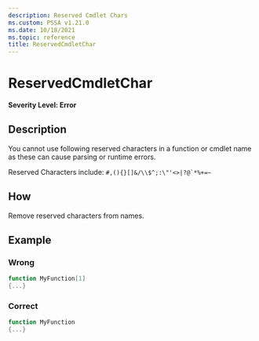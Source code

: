 ```yaml
---
description: Reserved Cmdlet Chars
ms.custom: PSSA v1.21.0
ms.date: 10/18/2021
ms.topic: reference
title: ReservedCmdletChar
---
```

# ReservedCmdletChar

**Severity Level: Error**

## Description

You cannot use following reserved characters in a function or cmdlet name as these can cause parsing
or runtime errors.

Reserved Characters include: ``#,(){}[]&/\\$^;:\"'<>|?@`*%+=~``

## How

Remove reserved characters from names.

## Example

### Wrong

```powershell
function MyFunction[1]
{...}
```

### Correct

```powershell
function MyFunction
{...}
```
